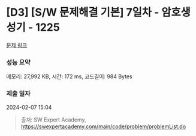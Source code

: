 # [D3] [S/W 문제해결 기본] 7일차 - 암호생성기 - 1225 

[문제 링크](https://swexpertacademy.com/main/code/problem/problemDetail.do?contestProbId=AV14uWl6AF0CFAYD) 

### 성능 요약

메모리: 27,992 KB, 시간: 172 ms, 코드길이: 984 Bytes

### 제출 일자

2024-02-07 15:04



> 출처: SW Expert Academy, https://swexpertacademy.com/main/code/problem/problemList.do